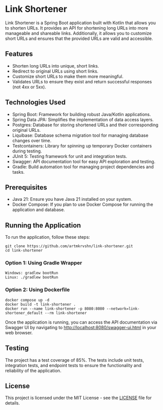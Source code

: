 # Link Shortener

Link Shortener is a Spring Boot application built with Kotlin that allows you to shorten URLs. It provides an API for
shortening long URLs into more manageable and shareable links. Additionally, it allows you to customize short URLs and
ensures that the provided URLs are valid and accessible.

## Features

- Shorten long URLs into unique, short links.
- Redirect to original URLs using short links.
- Customize short URLs to make them more meaningful.
- Validates URLs to ensure they exist and return successful responses (not 4xx or 5xx).

## Technologies Used

- Spring Boot: Framework for building robust Java/Kotlin applications.
- Spring Data JPA: Simplifies the implementation of data access layers.
- Postgres: Database for storing shortened URLs and their corresponding original URLs.
- Liquibase: Database schema migration tool for managing database changes over time.
- Testcontainers: Library for spinning up temporary Docker containers during testing.
- JUnit 5: Testing framework for unit and integration tests.
- Swagger: API documentation tool for easy API exploration and testing.
- Gradle: Build automation tool for managing project dependencies and tasks.

## Prerequisites

- Java 21: Ensure you have Java 21 installed on your system.
- Docker Compose: If you plan to use Docker Compose for running the application and database.

## Running the Application

To run the application, follow these steps:

```
git clone https://github.com/artmkrvshn/link-shortener.git
cd link-shortener
```

### Option 1: Using Gradle Wrapper
```
Windows: gradlew bootRun
Linux: ./gradlew bootRun
```

### Option 2: Using Dockerfile
```
docker compose up -d
docker build -t link-shortener .
docker run --name link-shortener -p 8080:8080 --network=link-shortener_default --rm link-shortener
```

Once the application is running, you can access the API documentation via Swagger UI by navigating
to [http://localhost:8080/swagger-ui.html](http://localhost:8080/swagger-ui.html) in your web browser.

## Testing

The project has a test coverage of 85%. The tests include unit tests, integration tests, and endpoint tests to ensure
the functionality and reliability of the application.

## License

This project is licensed under the MIT License - see the [LICENSE](LICENSE) file for details.
